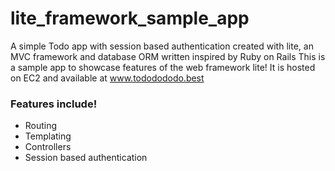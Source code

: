 # lite_framework_sample_app
A simple Todo app with session based authentication created with lite, an MVC framework and database ORM written inspired by Ruby on Rails
This is a sample app to showcase features of the web framework lite! It is hosted on EC2 and available at www.tododododo.best

### Features include!
* Routing
* Templating
* Controllers
* Session based authentication

